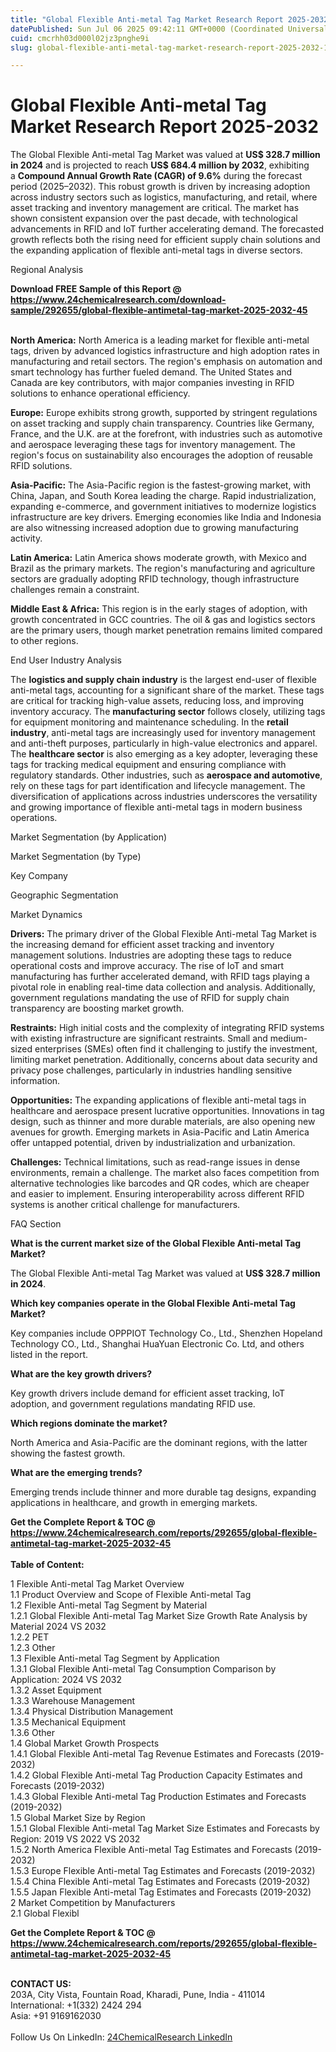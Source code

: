 ```yaml
---
title: "Global Flexible Anti-metal Tag Market Research Report 2025-2032"
datePublished: Sun Jul 06 2025 09:42:11 GMT+0000 (Coordinated Universal Time)
cuid: cmcrhh03d000l02jz3pnghe9i
slug: global-flexible-anti-metal-tag-market-research-report-2025-2032-1

---
```


# Global Flexible Anti-metal Tag Market Research Report 2025-2032

<p>The Global Flexible Anti-metal Tag Market was valued at <strong>US$ 328.7 million in 2024</strong> and is projected to reach <strong>US$ 684.4 million by 2032</strong>, exhibiting a <strong>Compound Annual Growth Rate (CAGR) of 9.6%</strong> during the forecast period (2025–2032). This robust growth is driven by increasing adoption across industry sectors such as logistics, manufacturing, and retail, where asset tracking and inventory management are critical. The market has shown consistent expansion over the past decade, with technological advancements in RFID and IoT further accelerating demand. The forecasted growth reflects both the rising need for efficient supply chain solutions and the expanding application of flexible anti-metal tags in diverse sectors.</p><p>
Regional Analysis</p><p>
</p><div><b>Download FREE Sample of this Report @ 
            <a href="https://www.24chemicalresearch.com/download-sample/292655/global-flexible-antimetal-tag-market-2025-2032-45">
            https://www.24chemicalresearch.com/download-sample/292655/global-flexible-antimetal-tag-market-2025-2032-45</a></b></div><br><p><strong>North America:</strong> North America is a leading market for flexible anti-metal tags, driven by advanced logistics infrastructure and high adoption rates in manufacturing and retail sectors. The region's emphasis on automation and smart technology has further fueled demand. The United States and Canada are key contributors, with major companies investing in RFID solutions to enhance operational efficiency.</p><p>
</p><p><strong>Europe:</strong> Europe exhibits strong growth, supported by stringent regulations on asset tracking and supply chain transparency. Countries like Germany, France, and the U.K. are at the forefront, with industries such as automotive and aerospace leveraging these tags for inventory management. The region's focus on sustainability also encourages the adoption of reusable RFID solutions.</p><p>
</p><p><strong>Asia-Pacific:</strong> The Asia-Pacific region is the fastest-growing market, with China, Japan, and South Korea leading the charge. Rapid industrialization, expanding e-commerce, and government initiatives to modernize logistics infrastructure are key drivers. Emerging economies like India and Indonesia are also witnessing increased adoption due to growing manufacturing activity.</p><p>
</p><p><strong>Latin America:</strong> Latin America shows moderate growth, with Mexico and Brazil as the primary markets. The region's manufacturing and agriculture sectors are gradually adopting RFID technology, though infrastructure challenges remain a constraint.</p><p>
</p><p><strong>Middle East &amp; Africa:</strong> This region is in the early stages of adoption, with growth concentrated in GCC countries. The oil &amp; gas and logistics sectors are the primary users, though market penetration remains limited compared to other regions.</p><p>
End User Industry Analysis</p><p>
</p><p>The <strong>logistics and supply chain industry</strong> is the largest end-user of flexible anti-metal tags, accounting for a significant share of the market. These tags are critical for tracking high-value assets, reducing loss, and improving inventory accuracy. The <strong>manufacturing sector</strong> follows closely, utilizing tags for equipment monitoring and maintenance scheduling. In the <strong>retail industry</strong>, anti-metal tags are increasingly used for inventory management and anti-theft purposes, particularly in high-value electronics and apparel. The <strong>healthcare sector</strong> is also emerging as a key adopter, leveraging these tags for tracking medical equipment and ensuring compliance with regulatory standards. Other industries, such as <strong>aerospace and automotive</strong>, rely on these tags for part identification and lifecycle management. The diversification of applications across industries underscores the versatility and growing importance of flexible anti-metal tags in modern business operations.</p><p>
Market Segmentation (by Application)</p><p>
</p><p>
Market Segmentation (by Type)</p><p>
</p><p>
Key Company</p><p>
</p><p>
Geographic Segmentation</p><p>
</p><p>
Market Dynamics</p><p>
</p><p><strong>Drivers:</strong> The primary driver of the Global Flexible Anti-metal Tag Market is the increasing demand for efficient asset tracking and inventory management solutions. Industries are adopting these tags to reduce operational costs and improve accuracy. The rise of IoT and smart manufacturing has further accelerated demand, with RFID tags playing a pivotal role in enabling real-time data collection and analysis. Additionally, government regulations mandating the use of RFID for supply chain transparency are boosting market growth.</p><p>
</p><p><strong>Restraints:</strong> High initial costs and the complexity of integrating RFID systems with existing infrastructure are significant restraints. Small and medium-sized enterprises (SMEs) often find it challenging to justify the investment, limiting market penetration. Additionally, concerns about data security and privacy pose challenges, particularly in industries handling sensitive information.</p><p>
</p><p><strong>Opportunities:</strong> The expanding applications of flexible anti-metal tags in healthcare and aerospace present lucrative opportunities. Innovations in tag design, such as thinner and more durable materials, are also opening new avenues for growth. Emerging markets in Asia-Pacific and Latin America offer untapped potential, driven by industrialization and urbanization.</p><p>
</p><p><strong>Challenges:</strong> Technical limitations, such as read-range issues in dense environments, remain a challenge. The market also faces competition from alternative technologies like barcodes and QR codes, which are cheaper and easier to implement. Ensuring interoperability across different RFID systems is another critical challenge for manufacturers.</p><p>
FAQ Section</p><p>
</p><p><strong>What is the current market size of the Global Flexible Anti-metal Tag Market?</strong></p><p>
The Global Flexible Anti-metal Tag Market was valued at <strong>US$ 328.7 million in 2024</strong>.</p><p>
</p><p><strong>Which key companies operate in the Global Flexible Anti-metal Tag Market?</strong></p><p>
Key companies include OPPPIOT Technology Co., Ltd., Shenzhen Hopeland Technology CO., Ltd., Shanghai HuaYuan Electronic Co. Ltd, and others listed in the report.</p><p>
</p><p><strong>What are the key growth drivers?</strong></p><p>
Key growth drivers include demand for efficient asset tracking, IoT adoption, and government regulations mandating RFID use.</p><p>
</p><p><strong>Which regions dominate the market?</strong></p><p>
North America and Asia-Pacific are the dominant regions, with the latter showing the fastest growth.</p><p>
</p><p><strong>What are the emerging trends?</strong></p><p>
Emerging trends include thinner and more durable tag designs, expanding applications in healthcare, and growth in emerging markets.</p>

<div><b>Get the Complete Report & TOC @ 
            <a href="https://www.24chemicalresearch.com/reports/292655/global-flexible-antimetal-tag-market-2025-2032-45">
            https://www.24chemicalresearch.com/reports/292655/global-flexible-antimetal-tag-market-2025-2032-45</a></b></div><br>
            <b>Table of Content:</b><p>1 Flexible Anti-metal Tag Market Overview<br />
    1.1 Product Overview and Scope of Flexible Anti-metal Tag<br />
    1.2 Flexible Anti-metal Tag Segment by Material<br />
        1.2.1 Global Flexible Anti-metal Tag Market Size Growth Rate Analysis by Material 2024 VS 2032<br />
        1.2.2 PET<br />
        1.2.3 Other<br />
    1.3 Flexible Anti-metal Tag Segment by Application<br />
        1.3.1 Global Flexible Anti-metal Tag Consumption Comparison by Application: 2024 VS 2032<br />
        1.3.2 Asset Equipment<br />
        1.3.3 Warehouse Management<br />
        1.3.4 Physical Distribution Management<br />
        1.3.5 Mechanical Equipment<br />
        1.3.6 Other<br />
    1.4 Global Market Growth Prospects<br />
        1.4.1 Global Flexible Anti-metal Tag Revenue Estimates and Forecasts (2019-2032)<br />
        1.4.2 Global Flexible Anti-metal Tag Production Capacity Estimates and Forecasts (2019-2032)<br />
        1.4.3 Global Flexible Anti-metal Tag Production Estimates and Forecasts (2019-2032)<br />
    1.5 Global Market Size by Region<br />
        1.5.1 Global Flexible Anti-metal Tag Market Size Estimates and Forecasts by Region: 2019 VS 2022 VS 2032<br />
        1.5.2 North America Flexible Anti-metal Tag Estimates and Forecasts (2019-2032)<br />
        1.5.3 Europe Flexible Anti-metal Tag Estimates and Forecasts (2019-2032)<br />
        1.5.4 China Flexible Anti-metal Tag Estimates and Forecasts (2019-2032)<br />
        1.5.5 Japan Flexible Anti-metal Tag Estimates and Forecasts (2019-2032)<br />
2 Market Competition by Manufacturers<br />
    2.1 Global Flexibl</p>

<div><b>Get the Complete Report & TOC @ 
            <a href="https://www.24chemicalresearch.com/reports/292655/global-flexible-antimetal-tag-market-2025-2032-45">
            https://www.24chemicalresearch.com/reports/292655/global-flexible-antimetal-tag-market-2025-2032-45</a></b></div><br>

<b>CONTACT US:</b><br>
            203A, City Vista, Fountain Road, Kharadi, Pune, India - 411014<br>
            International: +1(332) 2424 294<br>
            Asia: +91 9169162030 <br><br>
            Follow Us On LinkedIn: <a href="https://www.linkedin.com/company/24chemicalresearch/">24ChemicalResearch LinkedIn</a>